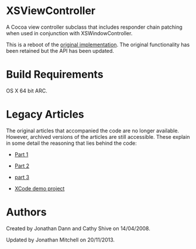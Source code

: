 XSViewController
================

A Cocoa view controller subclass that includes responder chain patching when used in conjunction with XSWindowController.

This is a reboot of the [original implementation][1]. The original functionality has been retained but the API has been updated.

Build Requirements
==================

OS X 64 bit ARC.

Legacy Articles
===============

The original articles that accompanied the code are no longer available. However, archived versions of the articles are still accessible. These explain in some detail the reasoning that lies behind the code:

- [Part 1](http://web.archive.org/web/20100323081441/http://katidev.com/blog/2008/04/09/nsviewcontroller-the-new-c-in-mvc-pt-1-of-3/)

- [Part 2](http://web.archive.org/web/20100501003602/http://katidev.com/blog/2008/04/17/nsviewcontroller-the-new-c-in-mvc-pt-2-of-3/)

- [part 3](http://web.archive.org/web/20100523011748/http://katidev.com/blog/2008/05/26/nsviewcontroller-the-new-c-in-mvc-pt-3-of-3/)

- [XCode demo project][1]

Authors
=======

Created by Jonathan Dann and Cathy Shive on 14/04/2008.

Updated by Jonathan Mitchell on 20/11/2013.

[1]: http://web.archive.org/web/20100501003602/http://katidev.com/blog/wp-content/uploads/2008/04/viewcontroller.zip
